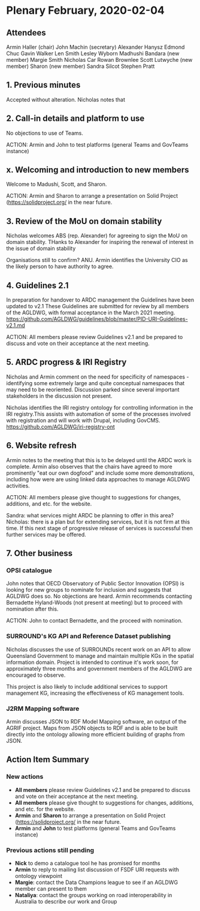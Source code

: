 # Plenary February, 2020-02-04

## Attendees
Armin Haller (chair)
John Machin (secretary)
Alexander Hanysz
Edmond Chuc
Gavin Walker
Len Smith
Lesley Wyborn
Madhushi Bandara (new member)
Margie Smith
Nicholas Car
Rowan Brownlee
Scott Lutwyche (new member)
Sharon (new member)
Sandra Silcot
Stephen Pratt

## 1. Previous minutes
Accepted without alteration.
Nicholas notes that 

## 2. Call-in details and platform to use
No objections to use of Teams.

ACTION:  Armin and John to test platforms (general Teams and GovTeams instance)

## x. Welcoming and introduction to new members
Welcome to Madushi, Scott, and Sharon.

ACTION: Armin and Sharon to arrange a presentation on Solid Project (https://solidproject.org/ in the near future.

## 3. Review of the MoU on domain stability
Nicholas welcomes ABS (rep. Alexander) for agreeing to sign the MoU on domain stability. THanks to Alexander for inspiring the renewal of interest in the issue of domain stability

Organisations still to confirm? ANU. Armin identifies the University CIO as the likely person to have authority to agree.

## 4. Guidelines 2.1
In preparation for handover to ARDC management the Guidelines have been updated to v2.1
These Guidelines are submitted for review by all members of the AGLDWG, with formal acceptance in the March 2021 meeting.
https://github.com/AGLDWG/guidelines/blob/master/PID-URI-Guidelines-v2.1.md

ACTION: All members please review Guidelines v2.1 and be prepared to discuss and vote on their acceptance at the next meeting.

## 5. ARDC progress & IRI Registry
Nicholas and Armin comment on the need for specificity of namespaces - identifying some extremely large and quite conceptual namespaces that may need to be reoriented. Discussion parked since several important stakeholders in the discussion not present.

Nicholas identifies the IRI registry ontology for controlling information in the IRI registry.This assists with automation of some of the processes involved with registration and will work with Drupal, including GovCMS. 
https://github.com/AGLDWG/iri-registry-ont

## 6. Website refresh
Armin notes to the meeting that this is to be delayed until the ARDC work is complete. Armin also observes that the chairs have agreed to more prominently "eat our own dogfood" and include some more demonstrations, including how were are using linked data approaches to manage AGLDWG activities.

ACTION: All members please give thought to suggestions for changes, additions, and etc. for the website.

Sandra: what services might ARDC be planning to offer in this area?
Nicholas: there is a plan but for extending services, but it is not firm at this time. If this next stage of progressive release of services is successful then further services may be offered.

## 7. Other business
### OPSI catalogue
John notes that OECD Observatory of Public Sector Innovation (OPSI) is looking for new groups to nominate for inclusion and suggests that AGLDWG does so. No objections are heard. Armin recommends contacting Bernadette Hyland-Woods (not present at meeting) but to proceed with nomination after this.

ACTION: John to contact Bernadette, and the proceed with nomination.

### SURROUND's KG API and Reference Dataset publishing
Nicholas discusses the use of SURROUNDs recent work on an API to allow Queensland Government to manage and maintain multiple KGs in the spatial information domain. Project is intended to continue it's work soon, for approximately three months and government members of the AGLDWG are encouraged to observe. 

This project is also likely to include additional services to support management KG, increasing the effectiveness of KG management tools.

### J2RM Mapping software
Armin discusses JSON to RDF Model Mapping software, an output of the AGRIF project. Maps from JSON objects to RDF and is able to be built directly into the ontology allowing more efficient building of graphs from JSON.

## Action Item Summary
### New actions
* **All members** please review Guidelines v2.1 and be prepared to discuss and vote on their acceptance at the next meeting.
* **All members** please give thought to suggestions for changes, additions, and etc. for the website. 
* **Armin** and **Sharon** to arrange a presentation on Solid Project (https://solidproject.org/ in the near future.
* **Armin** and **John** to test platforms (general Teams and GovTeams instance)
### Previous actions still pending
* **Nick** to demo a catalogue tool he has promised for months
* **Armin** to reply to mailing list discussion of FSDF URI requests with ontology viewpoint
* **Margie**: contact the Data Champions league to see if an AGLDWG member can present to them
* **Nataliya**: contact the groups working on road interoperability in Australia to describe our work and Group


